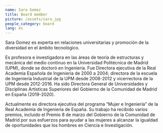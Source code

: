 ```yaml
---
name: Sara Gomez
title: Board member
picture: /assets/sara.jpg
people_category: board
lang: es
---
```


Sara Gomez es experta en relaciones universitarias y promoción de la diversidad en el ámbito tecnológico. 

Es profesora e investigadora en las áreas de teoría de estructuras y mecánica del medio continuo en la Universidad Politécnica de Madrid (UPM), donde se doctoró en Ingeniería. Fue Directora ejecutiva de la Real Academia Española de Ingeniería de 2000 a 2004; directora de la escuela de Ingeniería Industrial de la UPM desde 2008-2012 y vicerrectora de la UPM desde 2012-2016. Ha sido Directora General de Universidades y Disciplinas Artísticas Superiores del Gobierno de la Comunidad de Madrid en España (2019-2020). 

Actualmente es directora ejecutiva del programa “Mujer e Ingeniería” de la Real Academia de Ingeniería de España. Su trabajo ha recibido varios premios, incluido el Premio 8 de marzo del Gobierno de la Comunidad de Madrid por sus esfuerzos para ayudar a las mujeres a alcanzar la igualdad de oportunidades que los hombres en Ciencia e Investigación.